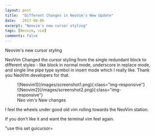 ```yaml
---
layout: post
title:  "Different Changes in NeoVim's New Update"
date:   2017-08-06
excerpt: "Neovim's new cursor styling"
tags: [Neovim, vim]
comments: false
---
```


Neovim's new cursor styling

NeoVim Changed the cursor styling from the single redundant block to different styles - like block in normal mode, underscore in replace mode,
and single line pipe type symbol in insert mode which I really like. Thank you NeoVim developers for that.

<figure class="half">
    ![Neovim1](/images/screenshot1.png){:class="img-responsive"}
    ![Neovim2](/images/screenshot2.png){:class="img-responsive"}
    <figcaption>Neo vim's New changes</figcaption>
</figure>


I feel the wheels under good old vim rolling towards the NeoVim station.

If you don't like it and want the terminal vim feel again.

"use this
set  guicursor=
